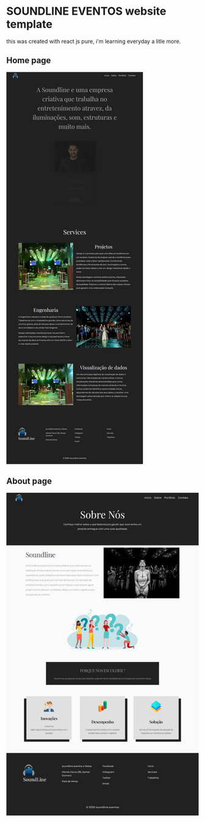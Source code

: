 # SOUNDLINE EVENTOS  website template 
this was created with react js pure, i'm learning everyday a litle more.

## Home page


![home](https://github.com/matheuskousen/sdl-template-one/blob/master/home.png)

## About page

![About page](https://github.com/matheuskousen/sdl-template-one/blob/master/about.png)
